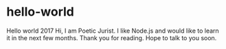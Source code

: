# hello-world
Hello world 2017
Hi, I am Poetic Jurist. I like Node.js and would like to learn it in the next few months.
Thank you for reading. Hope to talk to you soon.
